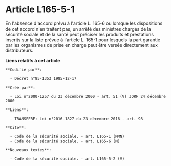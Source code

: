 # Article L165-5-1

En l'absence d'accord prévu à l'article L. 165-6 ou lorsque les dispositions de cet accord n'en traitent pas, un arrêté des
ministres chargés de la sécurité sociale et de la santé peut préciser les produits et prestations inscrits sur la liste
prévue à l'article L. 165-1 pour lesquels la part garantie par les organismes de prise en charge peut être versée directement
aux distributeurs.

**Liens relatifs à cet article**

	**Codifié par**:

	  - Décret n°85-1353 1985-12-17

	**Créé par**:

	  - Loi n°2000-1257 du 23 décembre 2000 - art. 51 (V) JORF 24 décembre 2000

	**Liens**:

	  - TRANSFERE: Loi n°2016-1827 du 23 décembre 2016 - art. 98

	**Cite**:

	  - Code de la sécurité sociale. - art. L165-1 (MMN)
	  - Code de la sécurité sociale. - art. L165-6 (M)

	**Nouveaux textes**:

	  - Code de la sécurité sociale. - art. L165-5-2 (V)
